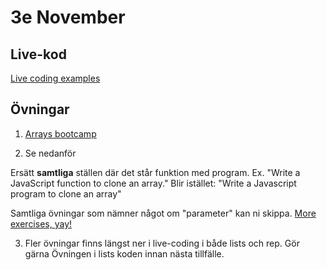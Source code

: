 # 3e November

## Live-kod

[Live coding examples](live-coding/)

## Övningar
1. [Arrays bootcamp](exercises/fizzbuzz.md)

2. Se nedanför

Ersätt **samtliga** ställen där det står funktion med program.
Ex. 
  "Write a JavaScript function to clone an array."
  Blir istället: "Write a Javascript program to clone an array"

Samtliga övningar som nämner något om "parameter" kan ni skippa.
[More exercises, yay!](https://www.w3resource.com/javascript-exercises/javascript-array-exercises.php)


3. Fler övningar finns längst ner i live-coding i både lists och rep. Gör gärna Övningen i lists koden innan nästa tillfälle.
